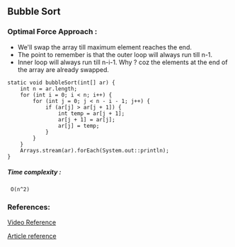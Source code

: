 ## Bubble Sort

### Optimal Force Approach :

* We'll swap the array till maximum element reaches the end.
* The point to remember is that the outer loop will always run till n-1.
* Inner loop will always run till n-i-1. Why ? coz the elements at the end of the array are already swapped.

``` 
static void bubbleSort(int[] ar) {
    int n = ar.length;
    for (int i = 0; i < n; i++) {
        for (int j = 0; j < n - i - 1; j++) {
            if (ar[j] > ar[j + 1]) {
                int temp = ar[j + 1];
                ar[j + 1] = ar[j];
                ar[j] = temp;
            }
        }
    }
    Arrays.stream(ar).forEach(System.out::println);
}
```

##### Time complexity :

``` O(n^2)```

### References:

[Video Reference](https://www.youtube.com/watch?v=HGk_ypEuS24)

[Article reference](https://takeuforward.org/data-structure/bubble-sort-algorithm/)
